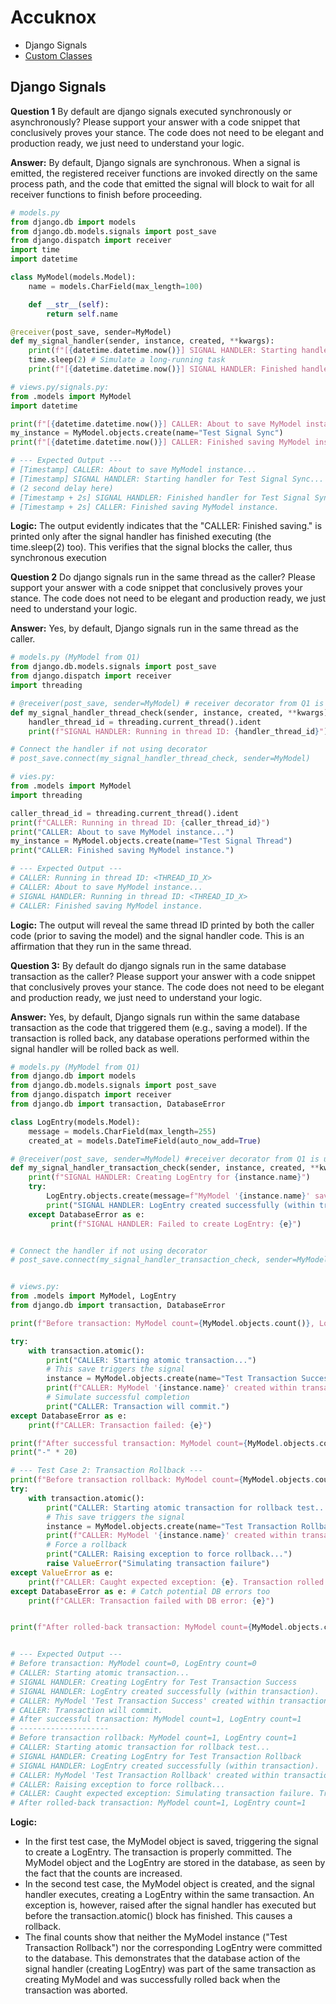 # Accuknox

- Django Signals
- [Custom Classes]([https://github.com//Accuknox/blob/main/Custom%20Classes](https://github.com/Prashant9683/Accuknox/tree/main/Custom%20Classes))

## Django Signals

**Question 1**
By default are django signals executed synchronously or asynchronously? Please support your answer with a code snippet that conclusively proves your stance. The code does not need to be elegant and production ready, we just need to understand your logic.

**Answer:**
By default, Django signals are synchronous. When a signal is emitted, the registered receiver functions are invoked directly on the same process path, and the code that emitted the signal will block to wait for all receiver functions to finish before proceeding.

```python
# models.py
from django.db import models
from django.db.models.signals import post_save
from django.dispatch import receiver
import time
import datetime

class MyModel(models.Model):
    name = models.CharField(max_length=100)

    def __str__(self):
        return self.name

@receiver(post_save, sender=MyModel)
def my_signal_handler(sender, instance, created, **kwargs):
    print(f"[{datetime.datetime.now()}] SIGNAL HANDLER: Starting handler for {instance.name}...")
    time.sleep(2) # Simulate a long-running task
    print(f"[{datetime.datetime.now()}] SIGNAL HANDLER: Finished handler for {instance.name}.")

# views.py/signals.py:
from .models import MyModel
import datetime

print(f"[{datetime.datetime.now()}] CALLER: About to save MyModel instance...")
my_instance = MyModel.objects.create(name="Test Signal Sync")
print(f"[{datetime.datetime.now()}] CALLER: Finished saving MyModel instance.")

# --- Expected Output ---
# [Timestamp] CALLER: About to save MyModel instance...
# [Timestamp] SIGNAL HANDLER: Starting handler for Test Signal Sync...
# (2 second delay here)
# [Timestamp + 2s] SIGNAL HANDLER: Finished handler for Test Signal Sync.
# [Timestamp + 2s] CALLER: Finished saving MyModel instance.

```

**Logic:** The output evidently indicates that the "CALLER: Finished saving." is printed only after the signal handler has finished executing (the time.sleep(2) too). This verifies that the signal blocks the caller, thus synchronous execution

**Question 2**
Do django signals run in the same thread as the caller? Please support your answer with a code snippet that conclusively proves your stance. The code does not need to be elegant and production ready, we just need to understand your logic.

**Answer:**
Yes, by default, Django signals run in the same thread as the caller.

```python
# models.py (MyModel from Q1)
from django.db.models.signals import post_save
from django.dispatch import receiver
import threading

# @receiver(post_save, sender=MyModel) # receiver decorator from Q1 is used
def my_signal_handler_thread_check(sender, instance, created, **kwargs):
    handler_thread_id = threading.current_thread().ident
    print(f"SIGNAL HANDLER: Running in thread ID: {handler_thread_id}")

# Connect the handler if not using decorator
# post_save.connect(my_signal_handler_thread_check, sender=MyModel)

# vies.py:
from .models import MyModel
import threading

caller_thread_id = threading.current_thread().ident
print(f"CALLER: Running in thread ID: {caller_thread_id}")
print("CALLER: About to save MyModel instance...")
my_instance = MyModel.objects.create(name="Test Signal Thread")
print("CALLER: Finished saving MyModel instance.")

# --- Expected Output ---
# CALLER: Running in thread ID: <THREAD_ID_X>
# CALLER: About to save MyModel instance...
# SIGNAL HANDLER: Running in thread ID: <THREAD_ID_X>
# CALLER: Finished saving MyModel instance.
```

**Logic:** The output will reveal the same thread ID printed by both the caller code (prior to saving the model) and the signal handler code. This is an affirmation that they run in the same thread.

**Question 3:**
By default do django signals run in the same database transaction as the caller? Please support your answer with a code snippet that conclusively proves your stance. The code does not need to be elegant and production ready, we just need to understand your logic.

**Answer:**
Yes, by default, Django signals run within the same database transaction as the code that triggered them (e.g., saving a model). If the transaction is rolled back, any database operations performed within the signal handler will be rolled back as well.

```python
# models.py (MyModel from Q1)
from django.db import models
from django.db.models.signals import post_save
from django.dispatch import receiver
from django.db import transaction, DatabaseError

class LogEntry(models.Model):
    message = models.CharField(max_length=255)
    created_at = models.DateTimeField(auto_now_add=True)

# @receiver(post_save, sender=MyModel) #receiver decorator from Q1 is used
def my_signal_handler_transaction_check(sender, instance, created, **kwargs):
    print(f"SIGNAL HANDLER: Creating LogEntry for {instance.name}")
    try:
        LogEntry.objects.create(message=f"MyModel '{instance.name}' saved.")
        print("SIGNAL HANDLER: LogEntry created successfully (within transaction).")
    except DatabaseError as e:
         print(f"SIGNAL HANDLER: Failed to create LogEntry: {e}")


# Connect the handler if not using decorator
# post_save.connect(my_signal_handler_transaction_check, sender=MyModel)


# views.py:
from .models import MyModel, LogEntry
from django.db import transaction, DatabaseError

print(f"Before transaction: MyModel count={MyModel.objects.count()}, LogEntry count={LogEntry.objects.count()}")

try:
    with transaction.atomic():
        print("CALLER: Starting atomic transaction...")
        # This save triggers the signal
        instance = MyModel.objects.create(name="Test Transaction Success")
        print(f"CALLER: MyModel '{instance.name}' created within transaction.")
        # Simulate successful completion
        print("CALLER: Transaction will commit.")
except DatabaseError as e:
    print(f"CALLER: Transaction failed: {e}")

print(f"After successful transaction: MyModel count={MyModel.objects.count()}, LogEntry count={LogEntry.objects.count()}")
print("-" * 20)

# --- Test Case 2: Transaction Rollback ---
print(f"Before transaction rollback: MyModel count={MyModel.objects.count()}, LogEntry count={LogEntry.objects.count()}")
try:
    with transaction.atomic():
        print("CALLER: Starting atomic transaction for rollback test...")
        # This save triggers the signal
        instance = MyModel.objects.create(name="Test Transaction Rollback")
        print(f"CALLER: MyModel '{instance.name}' created within transaction.")
        # Force a rollback
        print("CALLER: Raising exception to force rollback...")
        raise ValueError("Simulating transaction failure")
except ValueError as e:
    print(f"CALLER: Caught expected exception: {e}. Transaction rolled back.")
except DatabaseError as e: # Catch potential DB errors too
    print(f"CALLER: Transaction failed with DB error: {e}")


print(f"After rolled-back transaction: MyModel count={MyModel.objects.count()}, LogEntry count={LogEntry.objects.count()}")


# --- Expected Output ---
# Before transaction: MyModel count=0, LogEntry count=0
# CALLER: Starting atomic transaction...
# SIGNAL HANDLER: Creating LogEntry for Test Transaction Success
# SIGNAL HANDLER: LogEntry created successfully (within transaction).
# CALLER: MyModel 'Test Transaction Success' created within transaction.
# CALLER: Transaction will commit.
# After successful transaction: MyModel count=1, LogEntry count=1
# --------------------
# Before transaction rollback: MyModel count=1, LogEntry count=1
# CALLER: Starting atomic transaction for rollback test...
# SIGNAL HANDLER: Creating LogEntry for Test Transaction Rollback
# SIGNAL HANDLER: LogEntry created successfully (within transaction).
# CALLER: MyModel 'Test Transaction Rollback' created within transaction.
# CALLER: Raising exception to force rollback...
# CALLER: Caught expected exception: Simulating transaction failure. Transaction rolled back.
# After rolled-back transaction: MyModel count=1, LogEntry count=1
```

**Logic:**

- In the first test case, the MyModel object is saved, triggering the signal to create a LogEntry. The transaction is properly committed. The MyModel object and the LogEntry are stored in the database, as seen by the fact that the counts are increased.
- In the second test case, the MyModel object is created, and the signal handler executes, creating a LogEntry within the same transaction. An exception is, however, raised after the signal handler has executed but before the transaction.atomic() block has finished. This causes a rollback.
- The final counts show that neither the MyModel instance ("Test Transaction Rollback") nor the corresponding LogEntry were committed to the database. This demonstrates that the database action of the signal handler (creating LogEntry) was part of the same transaction as creating MyModel and was successfully rolled back when the transaction was aborted.
